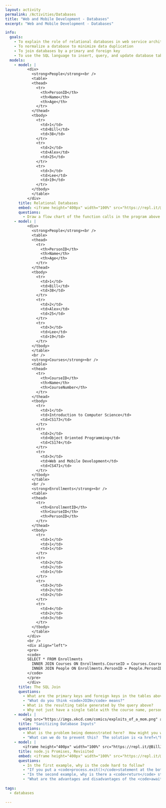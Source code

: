 ```yaml
---
layout: activity
permalink: /Activities/Databases
title: "Web and Mobile Development - Databases"
excerpt: "Web and Mobile Development - Databases"

info:
  goals: 
    - To explain the role of relational databases in web service architectures
    - To normalize a database to minimize data duplication
    - To join databases by a primary and foreign key
    - To use the SQL language to insert, query, and update database tables
  models:
    - model: |
          <div>
            <strong>People</strong><br />
            <table>
            <thead>
              <tr>
                <th>PersonID</th>
                <th>Name</th>
                <th>Age</th>
              </tr>
            </thead>
            <tbody>
              <tr>
                <td>1</td>
                <td>Bill</td>
                <td>38</td>
              </tr>
              <tr>
                <td>2</td>
                <td>Alex</td>
                <td>25</td>
              </tr>
              <tr>
                <td>3</td>
                <td>Lee</td>
                <td>19</td>
              </tr>
            </tbody>
            </table>      
          </div>
      title: Relational Databases
      embed: <iframe height="400px" width="100%" src="https://repl.it/@BillJr99/MySQLExample?lite=true" scrolling="no" frameborder="no" allowtransparency="true" allowfullscreen="true" sandbox="allow-forms allow-pointer-lock allow-popups allow-same-origin allow-scripts allow-modals"></iframe>        
      questions:
        - Draw a flow chart of the function calls in the program above.
    - model: |
          <div>
            <strong>People</strong><br />
            <table>
            <thead>
              <tr>
                <th>PersonID</th>
                <th>Name</th>
                <th>Age</th>
              </tr>
            </thead>
            <tbody>
              <tr>
                <td>1</td>
                <td>Bill</td>
                <td>38</td>
              </tr>
              <tr>
                <td>2</td>
                <td>Alex</td>
                <td>25</td>
              </tr>
              <tr>
                <td>3</td>
                <td>Lee</td>
                <td>19</td>
              </tr>
            </tbody>
            </table>      
            <br />
            <strong>Courses</strong><br />
            <table>
            <thead>
              <tr>
                <th>CourseID</th>
                <th>Name</th>
                <th>CourseNumber</th>
              </tr>
            </thead>
            <tbody>
              <tr>
                <td>1</td>
                <td>Introduction to Computer Science</td>
                <td>CS173</td>
              </tr>
              <tr>
                <td>2</td>
                <td>Object Oriented Programming</td>
                <td>CS174</td>
              </tr>
              <tr>
                <td>3</td>
                <td>Web and Mobile Development</td>
                <td>CS471</td>
              </tr>
            </tbody>
            </table>
            <br />
            <strong>Enrollments</strong><br />
            <table>
            <thead>
              <tr>
                <th>EnrollmentID</th>
                <th>CourseID</th>
                <th>PersonID</th>
              </tr>
            </thead>
            <tbody>
              <tr>
                <td>1</td>
                <td>1</td>
                <td>1</td>
              </tr>
              <tr>
                <td>2</td>
                <td>2</td>
                <td>1</td>
              </tr>
              <tr>
                <td>3</td>
                <td>2</td>
                <td>2</td>
              </tr>
              <tr>
                <td>4</td>
                <td>2</td>
                <td>3</td>
              </tr>
            </tbody>
            </table>        
          </div>      
          <br />
          <div align="left">
          <pre>
          <code>
          SELECT * FROM Enrollments 
            INNER JOIN Courses ON Enrollments.CourseID = Courses.CourseID
            INNER JOIN People ON Enrollments.PersonID = People.PersonID;
          </code>
          </pre>
          </div>
      title: The SQL Join
      questions:
        - What are the primary keys and foreign keys in the tables above?
        - "What do you think <code>JOIN</code> means?"
        - What is the resulting table generated by the query above?
        - Why not just have a single table with the course name, person name in it to begin with, like the one you obtained through the JOIN statement?
    - model: |
        <img src="https://imgs.xkcd.com/comics/exploits_of_a_mom.png" alt="XKCD Exploits of a Mom">
      title: "Sanitizing Database Inputs"
      questions:
        - What is the problem being demonstrated here?  How might you write a program that is vulnerable to this type of attack?
        - "What can we do to prevent this?  The solution is <a href=\"https://www.veracode.com/blog/secure-development/how-prevent-sql-injection-nodejs\">provided automatically by a node.js library</a>, which you should use when concatenating user input to executable code."
    - model: |
        <iframe height="400px" width="100%" src="https://repl.it/@BillJr99/MySQLExample?lite=true" scrolling="no" frameborder="no" allowtransparency="true" allowfullscreen="true" sandbox="allow-forms allow-pointer-lock allow-popups allow-same-origin allow-scripts allow-modals"></iframe>  
      title: node.js Promises, Revisited
      embed: <iframe height="400px" width="100%" src="https://repl.it/@BillJr99/MySQLPromiseExample?lite=true" scrolling="no" frameborder="no" allowtransparency="true" allowfullscreen="true" sandbox="allow-forms allow-pointer-lock allow-popups allow-same-origin allow-scripts allow-modals"></iframe><br /><iframe height="400px" width="100%" src="https://repl.it/@BillJr99/MySQLAwaitExample?lite=true" scrolling="no" frameborder="no" allowtransparency="true" allowfullscreen="true" sandbox="allow-forms allow-pointer-lock allow-popups allow-same-origin allow-scripts allow-modals"></iframe>
      questions:
        - In the first example, why is the code hard to follow?
        - "If you put a <code>process.exit()</code>statement at the bottom of the first example, what do you think would happen?"
        - "In the second example, why is there a <code>return</code> statement in the middle of execution?  This statement does not return from the function: what do you think it does?"
        - "What are the advantages and disadvantages of the <code>await</code> statements in the third example?"        
        
tags:
  - databases
  
---
```


